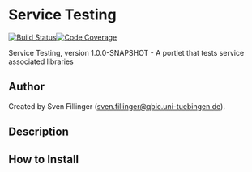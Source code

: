 # Service Testing

[![Build Status](https://travis-ci.com/qbicsoftware/services-testing-portlet.svg?branch=development)](https://travis-ci.com/qbicsoftware/services-testing-portlet)[![Code Coverage]( https://codecov.io/gh/qbicsoftware/services-testing-portlet/branch/development/graph/badge.svg)](https://codecov.io/gh/qbicsoftware/services-testing-portlet)

Service Testing, version 1.0.0-SNAPSHOT - A portlet that tests service associated libraries

## Author
Created by Sven Fillinger (sven.fillinger@qbic.uni-tuebingen.de).

## Description

## How to Install

